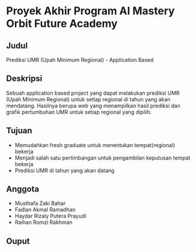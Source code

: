 # Proyek Akhir Program AI Mastery Orbit Future Academy

## Judul
Prediksi UMR (Upah Minimum Regional) - Application Based

## Deskripsi
Sebuah application based project yang dapat melakukan prediksi UMR (Upah Minimum Regional) untuk setiap regional di tahun yang akan mendatang. Hasilnya berupa web yang menampilkan hasil prediksi dan grafik pertumbuhan UMR untuk setiap regional yang dipilih.

## Tujuan
- Memudahkan fresh graduate untuk menentukan tempat(regional) bekerja
- Menjadi salah satu pertimbangan untuk pengambilan keputusan tempat bekerja
- Prediksi UMR di tahun yang akan datang

## Anggota
- Musthafa Zaki Bahar
- Fadlan Akmal Ramadhan
- Haydar Rizaly Putera Prayudi
- Raihan Romzi Rakhman

## Ouput
